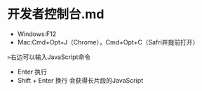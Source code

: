 # 开发者控制台.md

- Windows:F12
- Mac:Cmd+Opt+J（Chrome），Cmd+Opt+C（Safri并提前打开）
  
`>`右边可以输入JavaScript命令
- Enter 执行
- Shift + Enter 换行 会获得长片段的JavaScript